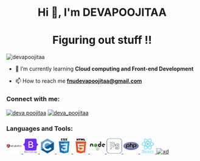 <h1 align="center">Hi 👋, I'm DEVAPOOJITAA</h1>
<h1 align="center">Figuring out stuff !!</h1>

<p align="left"> <img src="https://komarev.com/ghpvc/?username=devapoojitaa&label=Profile%20views&color=0e75b6&style=flat" alt="devapoojitaa" /> </p>

- 🔭 I’m currently learning **Cloud computing and Front-end Development**

- 📫 How to reach me **fnudevapoojitaa@gmail.com**

<h3 align="left">Connect with me:</h3>
<p align="left">
<a href="https://linkedin.com/in/deva poojitaa" target="blank"><img align="center" src="https://cdn.jsdelivr.net/npm/simple-icons@3.0.1/icons/linkedin.svg" alt="deva poojitaa" height="30" width="40" /></a>
<a href="https://instagram.com/deva_poojitaa" target="blank"><img align="center" src="https://cdn.jsdelivr.net/npm/simple-icons@3.0.1/icons/instagram.svg" alt="deva_poojitaa" height="30" width="40" /></a>
</p>

<h3 align="left">Languages and Tools:</h3>
<p align="left"> <a href="https://angular.io" target="_blank"> <img src="https://raw.githubusercontent.com/devicons/devicon/master/icons/angularjs/angularjs-original-wordmark.svg" alt="angularjs" width="40" height="40"/> </a> <a href="https://getbootstrap.com" target="_blank"> <img src="https://raw.githubusercontent.com/devicons/devicon/master/icons/bootstrap/bootstrap-plain-wordmark.svg" alt="bootstrap" width="40" height="40"/> </a> <a href="https://www.cprogramming.com/" target="_blank"> <img src="https://raw.githubusercontent.com/devicons/devicon/master/icons/c/c-original.svg" alt="c" width="40" height="40"/> </a> <a href="https://www.w3schools.com/css/" target="_blank"> <img src="https://raw.githubusercontent.com/devicons/devicon/master/icons/css3/css3-original-wordmark.svg" alt="css3" width="40" height="40"/> </a> <a href="https://www.w3.org/html/" target="_blank"> <img src="https://raw.githubusercontent.com/devicons/devicon/master/icons/html5/html5-original-wordmark.svg" alt="html5" width="40" height="40"/> </a> <a href="https://nodejs.org" target="_blank"> <img src="https://raw.githubusercontent.com/devicons/devicon/master/icons/nodejs/nodejs-original-wordmark.svg" alt="nodejs" width="40" height="40"/> </a> <a href="https://www.photoshop.com/en" target="_blank"> <img src="https://raw.githubusercontent.com/devicons/devicon/master/icons/photoshop/photoshop-line.svg" alt="photoshop" width="40" height="40"/> </a> <a href="https://www.php.net" target="_blank"> <img src="https://raw.githubusercontent.com/devicons/devicon/master/icons/php/php-original.svg" alt="php" width="40" height="40"/> </a> <a href="https://reactjs.org/" target="_blank"> <img src="https://raw.githubusercontent.com/devicons/devicon/master/icons/react/react-original-wordmark.svg" alt="react" width="40" height="40"/> </a> <a href="https://www.adobe.com/products/xd.html" target="_blank"> <img src="https://cdn.worldvectorlogo.com/logos/adobe-xd.svg" alt="xd" width="40" height="40"/> </a> </p>

